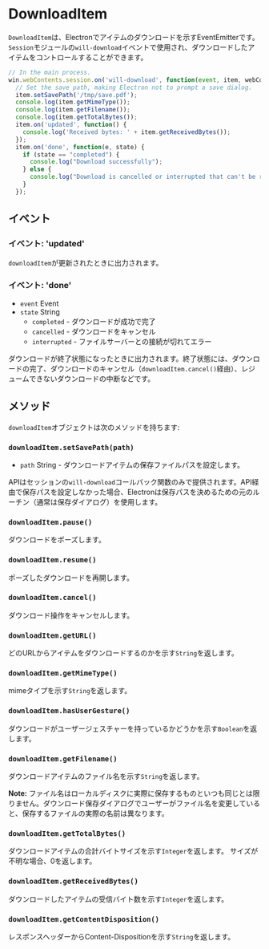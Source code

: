 # DownloadItem

`DownloadItem`は、Electronでアイテムのダウンロードを示すEventEmitterです。 `Session`モジュールの`will-download`イベントで使用され、ダウンロードしたアイテムをコントロールすることができます。

```javascript
// In the main process.
win.webContents.session.on('will-download', function(event, item, webContents) {
  // Set the save path, making Electron not to prompt a save dialog.
  item.setSavePath('/tmp/save.pdf');
  console.log(item.getMimeType());
  console.log(item.getFilename());
  console.log(item.getTotalBytes());
  item.on('updated', function() {
    console.log('Received bytes: ' + item.getReceivedBytes());
  });
  item.on('done', function(e, state) {
    if (state == "completed") {
      console.log("Download successfully");
    } else {
      console.log("Download is cancelled or interrupted that can't be resumed");
    }
  });
```

## イベント

### イベント: 'updated'

`downloadItem`が更新されたときに出力されます。

### イベント: 'done'

* `event` Event
* `state` String
  * `completed` - ダウンロードが成功で完了
  * `cancelled` - ダウンロードをキャンセル
  * `interrupted` - ファイルサーバーとの接続が切れてエラー

ダウンロードが終了状態になったときに出力されます。終了状態には、ダウンロードの完了、ダウンロードのキャンセル（`downloadItem.cancel()`経由）、レジュームできないダウンロードの中断などです。

## メソッド

`downloadItem`オブジェクトは次のメソッドを持ちます:

### `downloadItem.setSavePath(path)`

* `path` String - ダウンロードアイテムの保存ファイルパスを設定します。

APIはセッションの`will-download`コールバック関数のみで提供されます。API経由で保存パスを設定しなかった場合、Electronは保存パスを決めるための元のルーチン（通常は保存ダイアログ）を使用します。

### `downloadItem.pause()`

ダウンロードをポーズします。

### `downloadItem.resume()`

ポーズしたダウンロードを再開します。

### `downloadItem.cancel()`

ダウンロード操作をキャンセルします。

### `downloadItem.getURL()`

どのURLからアイテムをダウンロードするのかを示す`String`を返します。

### `downloadItem.getMimeType()`

mimeタイプを示す`String`を返します。

### `downloadItem.hasUserGesture()`

ダウンロードがユーザージェスチャーを持っているかどうかを示す`Boolean`を返します。

### `downloadItem.getFilename()`

ダウンロードアイテムのファイル名を示す`String`を返します。

**Note:** ファイル名はローカルディスクに実際に保存するものといつも同じとは限りません。ダウンロード保存ダイアログでユーザーがファイル名を変更していると、保存するファイルの実際の名前は異なります。

### `downloadItem.getTotalBytes()`

ダウンロードアイテムの合計バイトサイズを示す`Integer`を返します。
サイズが不明な場合、0を返します。

### `downloadItem.getReceivedBytes()`

ダウンロードしたアイテムの受信バイト数を示す`Integer`を返します。

### `downloadItem.getContentDisposition()`

レスポンスヘッダーからContent-Dispositionを示す`String`を返します。
